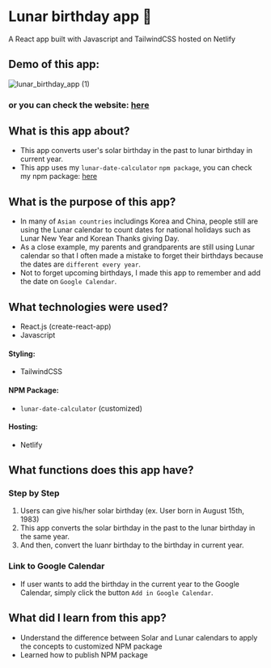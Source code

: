 # Lunar birthday app 🌝

A React app built with Javascript and TailwindCSS hosted on Netlify

## Demo of this app:
![lunar_birthday_app (1)](https://user-images.githubusercontent.com/65494027/188930943-c7410cf5-75b0-4ba3-8aca-b320eb3c9633.gif)

### or you can check the website: <a href='https://lunarbirthday.netlify.app/'>here</a>

## What is this app about?

- This app converts user's solar birthday in the past to lunar birthday in current year.
- This app uses my `lunar-date-calculator` `npm package`, you can check my npm package: <a href='https://www.npmjs.com/package/lunar-date-calculator'>here</a>

## What is the purpose of this app?

- In many of `Asian countries` includings Korea and China, people still are using the Lunar calendar to count dates for national holidays such as Lunar New Year and Korean Thanks giving Day.
- As a close example, my parents and grandparents are still using Lunar calendar so that I often made a mistake to forget their birthdays because the dates are `different every year`. 
- Not to forget upcoming birthdays, I made this app to remember and add the date on `Google Calendar`. 

## What technologies were used?

- React.js (create-react-app)
- Javascript

#### Styling:
- TailwindCSS

#### NPM Package:
- `lunar-date-calculator` (customized)

#### Hosting:
- Netlify

## What functions does this app have?

### Step by Step
1. Users can give his/her solar birthday (ex. User born in August 15th, 1983)
2. This app converts the solar birthday in the past to the lunar birthday in the same year.
3. And then, convert the luanr birthday to the birthday in current year.

### Link to Google Calendar
- If user wants to add the birthday in the current year to the Google Calendar, simply click the button `Add in Google Calendar`.

## What did I learn from this app?
- Understand the difference between Solar and Lunar calendars to apply the concepts to customized NPM package
- Learned how to publish NPM package

